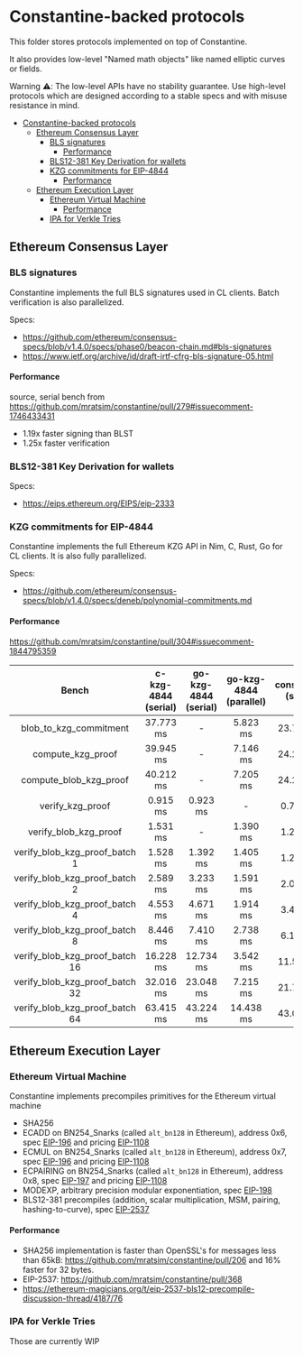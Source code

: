 # Constantine-backed protocols

This folder stores protocols implemented on top of Constantine.

It also provides low-level "Named math objects" like named elliptic curves or fields.

Warning ⚠️:
    The low-level APIs have no stability guarantee.
    Use high-level protocols which are designed according to a stable specs
    and with misuse resistance in mind.

<!-- TOC -->

- [Constantine-backed protocols](#constantine-backed-protocols)
    - [Ethereum Consensus Layer](#ethereum-consensus-layer)
        - [BLS signatures](#bls-signatures)
            - [Performance](#performance)
        - [BLS12-381 Key Derivation for wallets](#bls12-381-key-derivation-for-wallets)
        - [KZG commitments for EIP-4844](#kzg-commitments-for-eip-4844)
            - [Performance](#performance)
    - [Ethereum Execution Layer](#ethereum-execution-layer)
        - [Ethereum Virtual Machine](#ethereum-virtual-machine)
            - [Performance](#performance)
        - [IPA for Verkle Tries](#ipa-for-verkle-tries)

<!-- /TOC -->

## Ethereum Consensus Layer

### BLS signatures

Constantine implements the full BLS signatures used in CL clients.
Batch verification is also parallelized.

Specs:
- https://github.com/ethereum/consensus-specs/blob/v1.4.0/specs/phase0/beacon-chain.md#bls-signatures
- https://www.ietf.org/archive/id/draft-irtf-cfrg-bls-signature-05.html

#### Performance

source, serial bench from https://github.com/mratsim/constantine/pull/279#issuecomment-1746433431
- 1.19x faster signing than BLST
- 1.25x faster verification

### BLS12-381 Key Derivation for wallets

Specs:
- https://eips.ethereum.org/EIPS/eip-2333

### KZG commitments for EIP-4844

Constantine implements the full Ethereum KZG API in Nim, C, Rust, Go for CL clients.
It is also fully parallelized.

Specs:
- https://github.com/ethereum/consensus-specs/blob/v1.4.0/specs/deneb/polynomial-commitments.md

#### Performance

https://github.com/mratsim/constantine/pull/304#issuecomment-1844795359

|             Bench              | c-kzg-4844 (serial) | go-kzg-4844 (serial) | go-kzg-4844 (parallel) | constantine (serial) | constantine (parallel) |
|:------------------------------:|:-------------------:|:--------------------:|:----------------------:|:--------------------:|:----------------------:|
|     blob_to_kzg_commitment     |      37.773 ms      |          -           |        5.823 ms        |      23.765 ms       |        4.425 ms        |
|       compute_kzg_proof        |      39.945 ms      |          -           |        7.146 ms        |      24.255 ms       |        4.710 ms        |
|     compute_blob_kzg_proof     |      40.212 ms      |          -           |        7.205 ms        |      24.288 ms       |        4.794 ms        |
|        verify_kzg_proof        |      0.915 ms       |       0.923 ms       |           -            |       0.782 ms       |           -            |
|     verify_blob_kzg_proof      |      1.531 ms       |          -           |        1.390 ms        |       1.266 ms       |        1.113 ms        |
| verify_blob_kzg_proof_batch 1  |      1.528 ms       |       1.392 ms       |        1.405 ms        |       1.286 ms       |        1.130 ms        |
| verify_blob_kzg_proof_batch 2  |      2.589 ms       |       3.233 ms       |        1.591 ms        |       2.006 ms       |        1.152 ms        |
| verify_blob_kzg_proof_batch 4  |      4.553 ms       |       4.671 ms       |        1.914 ms        |       3.437 ms       |        1.250 ms        |
| verify_blob_kzg_proof_batch 8  |      8.446 ms       |       7.410 ms       |        2.738 ms        |       6.115 ms       |        1.891 ms        |
| verify_blob_kzg_proof_batch 16 |      16.228 ms      |      12.734 ms       |        3.542 ms        |      11.567 ms       |        3.091 ms        |
| verify_blob_kzg_proof_batch 32 |      32.016 ms      |      23.048 ms       |        7.215 ms        |      21.779 ms       |        6.764 ms        |
| verify_blob_kzg_proof_batch 64 |      63.415 ms      |      43.224 ms       |       14.438 ms        |      43.099 ms       |       11.538 ms        |

## Ethereum Execution Layer

### Ethereum Virtual Machine

Constantine implements precompiles primitives for the Ethereum virtual machine

- SHA256
- ECADD on BN254_Snarks (called `alt_bn128` in Ethereum), address 0x6, spec [EIP-196](https://eips.ethereum.org/EIPS/eip-196) and pricing [EIP-1108](https://eips.ethereum.org/EIPS/eip-1108)
- ECMUL on BN254_Snarks (called `alt_bn128` in Ethereum), address 0x7, spec [EIP-196](https://eips.ethereum.org/EIPS/eip-196) and pricing [EIP-1108](https://eips.ethereum.org/EIPS/eip-1108)
- ECPAIRING on BN254_Snarks (called `alt_bn128` in Ethereum), address 0x8, spec [EIP-197](https://eips.ethereum.org/EIPS/eip-197) and pricing [EIP-1108](https://eips.ethereum.org/EIPS/eip-1108)
- MODEXP, arbitrary precision modular exponentiation, spec [EIP-198](https://eips.ethereum.org/EIPS/eip-198)
- BLS12-381 precompiles (addition, scalar multiplication, MSM, pairing, hashing-to-curve), spec [EIP-2537](https://eips.ethereum.org/EIPS/eip-2537)

#### Performance

- SHA256 implementation is faster than OpenSSL's for messages less than 65kB: https://github.com/mratsim/constantine/pull/206
  and 16% faster for 32 bytes.
- EIP-2537: https://github.com/mratsim/constantine/pull/368
- https://ethereum-magicians.org/t/eip-2537-bls12-precompile-discussion-thread/4187/76

### IPA for Verkle Tries

Those are currently WIP
